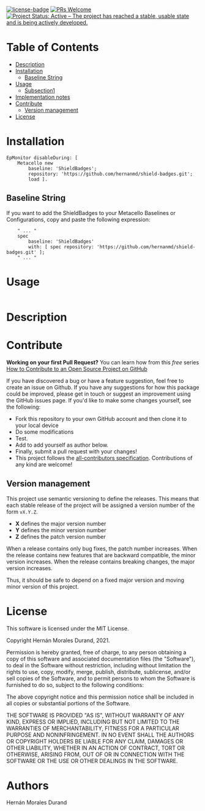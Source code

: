 [![license-badge](https://img.shields.io/badge/license-MIT-blue.svg)](https://img.shields.io/badge/license-MIT-blue.svg)[![PRs Welcome](https://img.shields.io/badge/PRs-welcome-brightgreen.svg?style=flat-square)](http://makeapullrequest.com)[![Project Status: Active – The project has reached a stable, usable state and is being actively developed.](http://www.repostatus.org/badges/latest/active.svg)](http://www.repostatus.org/#active)# Table of Contents- [Description](#description)- [Installation](#installation)  - [Baseline String](#baseline-string)- [Usage](#usage)  - [Subsection1](#subsection1)- [Implementation notes](#implementation-note)- [Contribute](#contribute)  - [Version management](#version-management)- [License](#license)# Installation[//]: # (pi)```smalltalkEpMonitor disableDuring: [ 	Metacello new			baseline: 'ShieldBadges';			repository: 'https://github.com/hernanmd/shield-badges.git';			load ].```## Baseline String If you want to add the ShieldBadges to your Metacello Baselines or Configurations, copy and paste the following expression:```smalltalk	" ... "	spec		baseline: 'ShieldBadges' 		with: [ spec repository: 'https://github.com/hernanmd/shield-badges.git' ];	" ... "```# Usage```smalltalk```# Description# Contribute**Working on your first Pull Request?** You can learn how from this *free* series [How to Contribute to an Open Source Project on GitHub](https://egghead.io/series/how-to-contribute-to-an-open-source-project-on-github)If you have discovered a bug or have a feature suggestion, feel free to create an issue on Github.If you have any suggestions for how this package could be improved, please get in touch or suggest an improvement using the GitHub issues page.If you'd like to make some changes yourself, see the following:      - Fork this repository to your own GitHub account and then clone it to your local device  - Do some modifications  - Test.  - Add <your GitHub username> to add yourself as author below.  - Finally, submit a pull request with your changes!  - This project follows the [all-contributors specification](https://github.com/kentcdodds/all-contributors). Contributions of any kind are welcome!## Version management This project use semantic versioning to define the releases. This means that each stable release of the project will be assigned a version number of the form `vX.Y.Z`. - **X** defines the major version number- **Y** defines the minor version number - **Z** defines the patch version numberWhen a release contains only bug fixes, the patch number increases. When the release contains new features that are backward compatible, the minor version increases. When the release contains breaking changes, the major version increases. Thus, it should be safe to depend on a fixed major version and moving minor version of this project.# License	This software is licensed under the MIT License.Copyright Hernán Morales Durand, 2021.Permission is hereby granted, free of charge, to any person obtaining a copy of this software and associated documentation files (the "Software"), to deal in the Software without restriction, including without limitation the rights to use, copy, modify, merge, publish, distribute, sublicense, and/or sell copies of the Software, and to permit persons to whom the Software is furnished to do so, subject to the following conditions:The above copyright notice and this permission notice shall be included in all copies or substantial portions of the Software.THE SOFTWARE IS PROVIDED "AS IS", WITHOUT WARRANTY OF ANY KIND, EXPRESS OR IMPLIED, INCLUDING BUT NOT LIMITED TO THE WARRANTIES OF MERCHANTABILITY, FITNESS FOR A PARTICULAR PURPOSE AND NONINFRINGEMENT. IN NO EVENT SHALL THE AUTHORS OR COPYRIGHT HOLDERS BE LIABLE FOR ANY CLAIM, DAMAGES OR OTHER LIABILITY, WHETHER IN AN ACTION OF CONTRACT, TORT OR OTHERWISE, ARISING FROM, OUT OF OR IN CONNECTION WITH THE SOFTWARE OR THE USE OR OTHER DEALINGS IN THE SOFTWARE.# AuthorsHernán Morales Durand